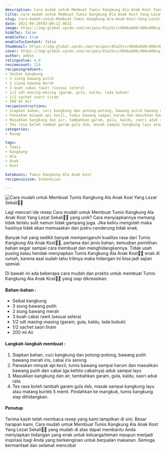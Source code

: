 ```yaml
---
description: Cara mudah untuk Membuat Tumis Kangkung Ala Anak Kost Yang Lezat Sekali"
title: Cara mudah untuk Membuat Tumis Kangkung Ala Anak Kost Yang Lezat Sekali
slug: Cara-mudah-untuk-Membuat-Tumis-Kangkung-Ala-Anak-Kost-Yang-Lezat-Sekali
date: 2021-09-29T03:09:12.063Z
image: https://img-global.cpcdn.com/recipes/45a25ccc9846a0d0/400x400cq70/photo.jpg
hideToc: false
enableToc: true
enableTocContent: false
thumbnail: https://img-global.cpcdn.com/recipes/45a25ccc9846a0d0/400x400cq70/photo.jpg
cover: https://img-global.cpcdn.com/recipes/45a25ccc9846a0d0/400x400cq70/photo.jpg
author: admin
ratingvalue: 4.8
reviewcount: 124
recipeingredient:
- Seikat kangkung
- 3 siung bawang putih
- 2 siung bawang merah
- 3 buah cabai rawit (sesuai selera)
- 1/2 sdt masing-masing (garam, gula, kaldu, lada bubuk)
- 1/2 sachet saori tiram
- 200 ml Air
recipeinstructions:
- Siapkan bahan, cuci kangkung dan potong-potong, bawang putih bawang merah iris, cabai iris serong
- Panaskan minyak api kecil, tumis bawang sampai harum dan masukkan bawang putih dan cabai (ga kefoto cabainya) aduk sampai layu
- Masukkan kangkung dan air, tambahkan garam, gula, kaldu, saori aduk rata
- Tes rasa boleh tambah garam gula dsb, masak sampai kangkung layu atau matang kurleb 5 menit. Pindahkan ke mangkuk, tumis kangkung siap dihidangkan.
categories:
- Resep

tags:
- Tumis
- Kangkung
- Ala
- Anak
- Kost

katakunci: Tumis Kangkung Ala Anak Kost
recipecuisine: Indonesian

---
```


![Cara mudah untuk Membuat Tumis Kangkung Ala Anak Kost Yang Lezat Sekali👩‍🍳](https://img-global.cpcdn.com/recipes/45a25ccc9846a0d0/400x400cq70/photo.jpg)

Lagi mencari ide resep Cara mudah untuk Membuat Tumis Kangkung Ala Anak Kost Yang Lezat Sekali👩‍🍳 yang unik? Cara menyiapkannya memang tidak terlalu sulit namun tidak gampang juga. Jika keliru mengolah maka hasilnya tidak akan memuaskan dan justru cenderung tidak enak.

Banyak hal yang sedikit banyak mempengaruhi kualitas rasa dari Tumis Kangkung Ala Anak Kost👩‍🍳, pertama dari jenis bahan, kemudian pemilihan bahan segar sampai cara membuat dan menghidangkannya. Tidak usah pusing kalau hendak menyiapkan Tumis Kangkung Ala Anak Kost👩‍🍳 enak di rumah, karena asal sudah tahu triknya maka hidangan ini bisa jadi sajian spesial.

Di bawah ini ada beberapa cara mudah dan praktis untuk membuat Tumis Kangkung Ala Anak Kost👩‍🍳 yang siap dikreasikan.

<!--inarticleads1-->

#### Bahan-bahan :

- Seikat kangkung
- 3 siung bawang putih
- 2 siung bawang merah
- 3 buah cabai rawit (sesuai selera)
- 1/2 sdt masing-masing (garam, gula, kaldu, lada bubuk)
- 1/2 sachet saori tiram
- 200 ml Air

<!--inarticleads2-->

#### Langkah-langkah membuat :

1. Siapkan bahan, cuci kangkung dan potong-potong, bawang putih bawang merah iris, cabai iris serong
1. Panaskan minyak api kecil, tumis bawang sampai harum dan masukkan bawang putih dan cabai (ga kefoto cabainya) aduk sampai layu
1. Masukkan kangkung dan air, tambahkan garam, gula, kaldu, saori aduk rata
1. Tes rasa boleh tambah garam gula dsb, masak sampai kangkung layu atau matang kurleb 5 menit. Pindahkan ke mangkuk, tumis kangkung siap dihidangkan.

#### Penutup

Terima kasih telah membaca resep yang kami tampilkan di sini. Besar harapan kami, Cara mudah untuk Membuat Tumis Kangkung Ala Anak Kost Yang Lezat Sekali👩‍🍳 yang mudah di atas dapat membantu Anda menyiapkan hidangan yang enak untuk keluarga/teman maupun menjadi inspirasi bagi Anda yang berkeinginan untuk berjualan makanan. Semoga bermanfaat dan selamat mencoba!